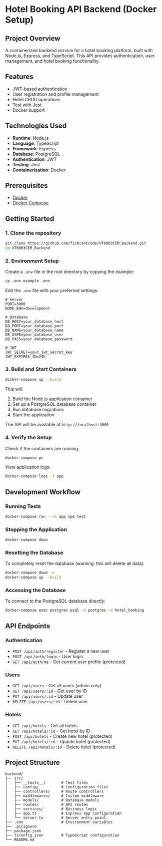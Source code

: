 # Hotel Booking API Backend (Docker Setup)

## Project Overview
A containerized backend service for a hotel booking platform, built with Node.js, Express, and TypeScript. This API provides authentication, user management, and hotel booking functionality.

## Features
-  JWT-based authentication
-  User registration and profile management
-  Hotel CRUD operations
-  Test with Jest
-  Docker support

## Technologies Used
- **Runtime**: Node.js
- **Language**: TypeScript
- **Framework**: Express
- **Database**: PostgreSQL
- **Authentication**: JWT
- **Testing**: Jest
- **Containerization**: Docker

## Prerequisites
- [Docker](https://www.docker.com/get-started)
- [Docker Compose](https://docs.docker.com/compose/install/)

## Getting Started

### 1. Clone the repository
```bash
git clone https://github.com/fishcantcode/VT6003CEM_Backend.git
cd VT6003CEM_Backend
```

### 2. Environment Setup
Create a `.env` file in the root directory by copying the example:
```bash
cp .env.example .env
```

Edit the `.env` file with your preferred settings:
```env
# Server
PORT=3000
NODE_ENV=development

# Database
DB_HOST=your_database_host
DB_PORT=your_database_port
DB_NAME=your_database_name
DB_USER=your_database_user
DB_PASS=your_database_password

# JWT
JWT_SECRET=your_jwt_secret_key
JWT_EXPIRES_IN=24h
```

### 3. Build and Start Containers
```bash
docker-compose up --build
```

This will:
1. Build the Node.js application container
2. Set up a PostgreSQL database container
3. Run database migrations
4. Start the application

The API will be available at `http://localhost:3000`

### 4. Verify the Setup
Check if the containers are running:
```bash
docker-compose ps
```

View application logs:
```bash
docker-compose logs -f app
```

## Development Workflow

### Running Tests
```bash
docker-compose run --rm app npm test
```

### Stopping the Application
```bash
docker-compose down
```

### Resetting the Database
To completely reset the database (warning: this will delete all data):
```bash
docker-compose down -v
docker-compose up --build
```

### Accessing the Database
To connect to the PostgreSQL database directly:
```bash
docker-compose exec postgres psql -U postgres -d hotel_booking
```

## API Endpoints

### Authentication
- `POST /api/auth/register` - Register a new user
- `POST /api/auth/login` - User login
- `GET /api/auth/me` - Get current user profile (protected)

### Users
- `GET /api/users` - Get all users (admin only)
- `GET /api/users/:id` - Get user by ID
- `PUT /api/users/:id` - Update user
- `DELETE /api/users/:id` - Delete user

### Hotels
- `GET /api/hotels` - Get all hotels
- `GET /api/hotels/:id` - Get hotel by ID
- `POST /api/hotels` - Create new hotel (protected)
- `PUT /api/hotels/:id` - Update hotel (protected)
- `DELETE /api/hotels/:id` - Delete hotel (protected)

## Project Structure
```
backend/
├── src/
│   ├── __tests__/       # Test files
│   ├── config/          # Configuration files
│   ├── controllers/     # Route controllers
│   ├── middlewares/     # Custom middleware
│   ├── models/          # Database models
│   ├── routes/          # API routes
│   ├── services/        # Business logic
│   ├── app.ts           # Express app configuration
│   └── server.ts        # Server entry point
├── .env                 # Environment variables
├── .gitignore
├── package.json
├── tsconfig.json        # TypeScript configuration
└── README.md
```
